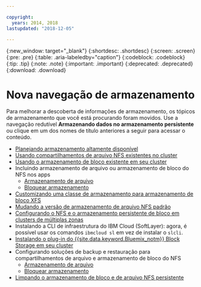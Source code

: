 ```yaml
---

copyright:
  years: 2014, 2018
lastupdated: "2018-12-05"

---
```


{:new_window: target="_blank"}
{:shortdesc: .shortdesc}
{:screen: .screen}
{:pre: .pre}
{:table: .aria-labeledby="caption"}
{:codeblock: .codeblock}
{:tip: .tip}
{:note: .note}
{:important: .important}
{:deprecated: .deprecated}
{:download: .download}


# Nova navegação de armazenamento
Para melhorar a descoberta de informações de armazenamento, os tópicos de armazenamento que você está procurando foram movidos. Use a navegação redutível **Armazenando dados no armazenamento persistente** ou clique em um dos nomes de título anteriores a seguir para acessar o conteúdo.

*  [Planejando armazenamento altamente disponível](cs_storage_planning.html#storage_planning)
*  [Usando compartilhamentos de arquivo NFS existentes no cluster](cs_storage_file.html#existing_file)
*  [Usando o armazenamento de bloco existente em seu cluster](cs_storage_block.html#existing_block)
*  Incluindo armazenamento de arquivo ou armazenamento de bloco do NFS nos apps
    * [Armazenamento de arquivo](cs_storage_file.html#add_file)
    * [ Bloquear armazenamento ](cs_storage_block.html#add_block)
*  [Customizando uma classe de armazenamento para armazenamento de bloco XFS](cs_storage_block.html#custom_storageclass)
*  [Mudando a versão de armazenamento de arquivo NFS padrão](cs_storage_file.html#nfs_version)
*  [Configurando o NFS e o armazenamento persistente de bloco em clusters de múltiplas zonas](cs_storage_basics.html#multizone)
*  Instalando a CLI de infraestrutura do IBM Cloud (SoftLayer): agora, é possível usar os comandos `ibmcloud sl` em vez de instalar o `slcli`.
*  [Instalando o plug-in do {{site.data.keyword.Bluemix_notm}} Block Storage em seu cluster](cs_storage_block.html#install_block)
*  Configurando soluções de backup e restauração para compartilhamentos de arquivo e armazenamento de bloco do NFS
    * [Armazenamento de arquivo](cs_storage_file.html#backup_restore)
    * [ Bloquear armazenamento ](cs_storage_block.html#backup_restore)
*  [Limpando o armazenamento de bloco e de arquivo NFS persistente](cs_storage_remove.html#cleanup)
